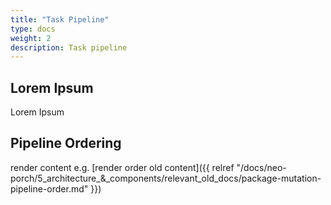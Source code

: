 ```yaml
---
title: "Task Pipeline"
type: docs
weight: 2
description: Task pipeline
---
```


## Lorem Ipsum

Lorem Ipsum

## Pipeline Ordering

render content e.g. [render order old content]({{ relref "/docs/neo-porch/5_architecture_&_components/relevant_old_docs/package-mutation-pipeline-order.md" }})
